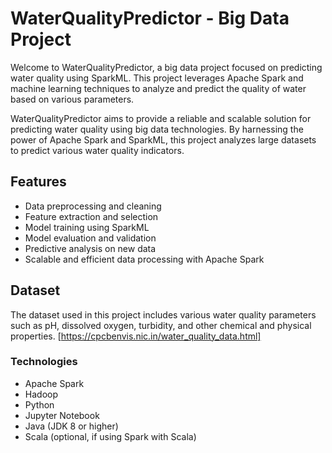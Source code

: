 # WaterQualityPredictor - Big Data Project

Welcome to WaterQualityPredictor, a big data project focused on predicting water quality using SparkML. This project leverages Apache Spark and machine learning techniques to analyze and predict the quality of water based on various parameters.

WaterQualityPredictor aims to provide a reliable and scalable solution for predicting water quality using big data technologies. By harnessing the power of Apache Spark and SparkML, this project analyzes large datasets to predict various water quality indicators.

## Features
- Data preprocessing and cleaning
- Feature extraction and selection
- Model training using SparkML
- Model evaluation and validation
- Predictive analysis on new data
- Scalable and efficient data processing with Apache Spark

## Dataset
The dataset used in this project includes various water quality parameters such as pH, dissolved oxygen, turbidity, and other chemical and physical properties. [https://cpcbenvis.nic.in/water_quality_data.html]

### Technologies
- Apache Spark
- Hadoop
- Python
- Jupyter Notebook
- Java (JDK 8 or higher)
- Scala (optional, if using Spark with Scala)
